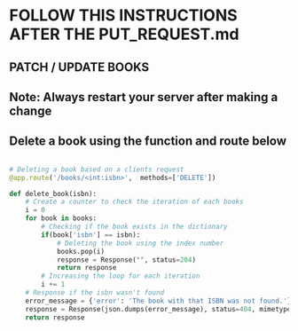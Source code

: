 # FOLLOW THIS INSTRUCTIONS AFTER THE PUT_REQUEST.md

## PATCH / UPDATE BOOKS

## Note: Always restart your server after making a change

## Delete a book using the function and route below

```python

# Deleting a book based on a clients request
@app.route('/books/<int:isbn>',  methods=['DELETE'])

def delete_book(isbn):
    # Create a counter to check the iteration of each books
    i = 0
    for book in books:
        # Checking if the book exists in the dictionary
        if(book['isbn'] == isbn):
            # Deleting the book using the index number
            books.pop(i)
            response = Response("", status=204)
            return response
        # Increasing the loop for each iteration
        i += 1
    # Response if the isbn wasn't found
    error_message = {'error': 'The book with that ISBN was not found.'}
    response = Response(json.dumps(error_message), status=404, mimetype='application/json')
    return response
```
